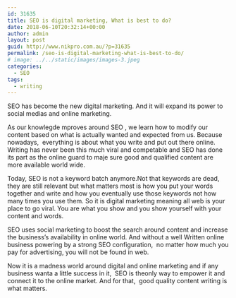 ```yaml
---
id: 31635
title: SEO is digital marketing, What is best to do?
date: 2018-06-10T20:32:14+00:00
author: admin
layout: post
guid: http://www.nikpro.com.au/?p=31635
permalink: /seo-is-digital-marketing-what-is-best-to-do/
# image: ../../static/images/images-3.jpeg
categories:
  - SEO
tags:
  - writing
---
```

SEO has become the new digital marketing. And it will expand its power to social medias and online marketing. 

As our knowlegde mproves around SEO , we learn how to modify our content based on what is actually wanted and expected from us. Because nowadays,  everything is about what you write and put out there online. Writing has never been this much viral and competable and SEO has done its part as the online guard to maje sure good and qualified content are more available world wide. 

Today, SEO is not a keyword batch anymore.Not that keywords are dead,  they are still relevant but what matters most is how you put your words together and write and how you eventually use those keywords not how many times you use them. So it is digital marketing meaning all web is your place to go viral. You are what you show and you show yourself with your content and words. 

SEO uses social marketing to boost the search around content and increase the business&#8217;s availability in online world. And without a well Written online business powering by a strong SEO configuration,  no matter how much you pay for advertising, you will not be found in web.

Now it is a madness world around digital and online marketing and if any business wanta a little success in it,  SEO is theonly way to empower it and connect it to the online market. And for that,  good quality content writing is what matters. 